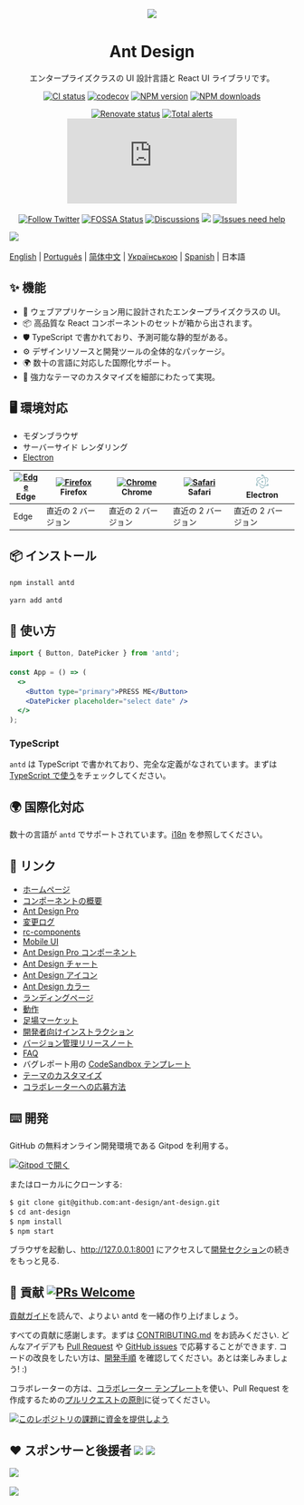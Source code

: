 <p align="center">
  <a href="https://ant.design">
    <img width="200" src="https://gw.alipayobjects.com/zos/rmsportal/KDpgvguMpGfqaHPjicRK.svg">
  </a>
</p>

<h1 align="center">Ant Design</h1>

<div align="center">

エンタープライズクラスの UI 設計言語と React UI ライブラリです。

[![CI status][github-action-image]][github-action-url] [![codecov][codecov-image]][codecov-url] [![NPM version][npm-image]][npm-url] [![NPM downloads][download-image]][download-url]

[![Renovate status][renovate-image]][renovate-dashboard-url] [![Total alerts][lgtm-image]][lgtm-url] [![][bundlesize-js-image]][unpkg-js-url]

[![Follow Twitter][twitter-image]][twitter-url] [![FOSSA Status][fossa-image]][fossa-url] [![Discussions][discussions-image]][discussions-url] [![][issues-helper-image]][issues-helper-url] [![Issues need help][help-wanted-image]][help-wanted-url]

[npm-image]: http://img.shields.io/npm/v/antd.svg?style=flat-square
[npm-url]: http://npmjs.org/package/antd
[github-action-image]: https://github.com/ant-design/ant-design/workflows/%E2%9C%85%20test/badge.svg
[github-action-url]: https://github.com/ant-design/ant-design/actions?query=workflow%3A%22%E2%9C%85+test%22
[codecov-image]: https://img.shields.io/codecov/c/github/ant-design/ant-design/master.svg?style=flat-square
[codecov-url]: https://codecov.io/gh/ant-design/ant-design/branch/master
[download-image]: https://img.shields.io/npm/dm/antd.svg?style=flat-square
[download-url]: https://npmjs.org/package/antd
[lgtm-image]: https://flat.badgen.net/lgtm/alerts/g/ant-design/ant-design
[lgtm-url]: https://lgtm.com/projects/g/ant-design/ant-design/alerts/
[fossa-image]: https://app.fossa.io/api/projects/git%2Bgithub.com%2Fant-design%2Fant-design.svg?type=shield
[fossa-url]: https://app.fossa.io/projects/git%2Bgithub.com%2Fant-design%2Fant-design?ref=badge_shield
[help-wanted-image]: https://flat.badgen.net/github/label-issues/ant-design/ant-design/help%20wanted/open
[help-wanted-url]: https://github.com/ant-design/ant-design/issues?q=is%3Aopen+is%3Aissue+label%3A%22help+wanted%22
[twitter-image]: https://img.shields.io/twitter/follow/AntDesignUI.svg?label=Ant%20Design&style=social
[twitter-url]: https://twitter.com/AntDesignUI
[discussions-image]: https://img.shields.io/badge/discussions-on%20github-blue?style=flat-square
[discussions-url]: https://github.com/ant-design/ant-design/discussions
[bundlesize-js-image]: https://img.badgesize.io/https:/unpkg.com/antd/dist/antd.min.js?label=antd.min.js&compression=gzip&style=flat-square
[unpkg-js-url]: https://unpkg.com/browse/antd/dist/antd.min.js
[issues-helper-image]: https://img.shields.io/badge/using-issues--helper-orange?style=flat-square
[issues-helper-url]: https://github.com/actions-cool/issues-helper
[renovate-image]: https://img.shields.io/badge/renovate-enabled-brightgreen.svg?style=flat-square
[renovate-dashboard-url]: https://github.com/ant-design/ant-design/issues/32498

</div>

[![](https://gw.alipayobjects.com/mdn/rms_08e378/afts/img/A*Yl83RJhUE7kAAAAAAAAAAABkARQnAQ)](https://ant.design)

[English](./README.md) | [Português](./README-pt_BR.md) | [简体中文](./README-zh_CN.md) | [Українською](./README-uk_UA.md) | [Spanish](./README-sp_MX.md) | 日本語

## ✨ 機能

- 🌈 ウェブアプリケーション用に設計されたエンタープライズクラスの UI。
- 📦 高品質な React コンポーネントのセットが箱から出されます。
- 🛡 TypeScript で書かれており、予測可能な静的型がある。
- ⚙️ デザインリソースと開発ツールの全体的なパッケージ。
- 🌍 数十の言語に対応した国際化サポート。
- 🎨 強力なテーマのカスタマイズを細部にわたって実現。

## 🖥 環境対応

- モダンブラウザ
- サーバーサイド レンダリング
- [Electron](https://www.electronjs.org/)

| [<img src="https://raw.githubusercontent.com/alrra/browser-logos/master/src/edge/edge_48x48.png" alt="Edge" width="24px" height="24px" />](http://godban.github.io/browsers-support-badges/)<br>Edge | [<img src="https://raw.githubusercontent.com/alrra/browser-logos/master/src/firefox/firefox_48x48.png" alt="Firefox" width="24px" height="24px" />](http://godban.github.io/browsers-support-badges/)<br>Firefox | [<img src="https://raw.githubusercontent.com/alrra/browser-logos/master/src/chrome/chrome_48x48.png" alt="Chrome" width="24px" height="24px" />](http://godban.github.io/browsers-support-badges/)<br>Chrome | [<img src="https://raw.githubusercontent.com/alrra/browser-logos/master/src/safari/safari_48x48.png" alt="Safari" width="24px" height="24px" />](http://godban.github.io/browsers-support-badges/)<br>Safari | [<img src="https://raw.githubusercontent.com/alrra/browser-logos/master/src/electron/electron_48x48.png" alt="Electron" width="24px" height="24px" />](http://godban.github.io/browsers-support-badges/)<br>Electron |
| --- | --- | --- | --- | --- |
| Edge | 直近の 2 バージョン | 直近の 2 バージョン | 直近の 2 バージョン | 直近の 2 バージョン |

## 📦 インストール

```bash
npm install antd
```

```bash
yarn add antd
```

## 🔨 使い方

```jsx
import { Button, DatePicker } from 'antd';

const App = () => (
  <>
    <Button type="primary">PRESS ME</Button>
    <DatePicker placeholder="select date" />
  </>
);
```

### TypeScript

`antd` は TypeScript で書かれており、完全な定義がなされています。まずは [TypeScript で使う](https://ant.design/docs/react/use-in-typescript)をチェックしてください。

## 🌍 国際化対応

数十の言語が `antd` でサポートされています。[i18n](https://ant.design/docs/react/i18n) を参照してください。

## 🔗 リンク

- [ホームページ](https://ant.design/)
- [コンポーネントの概要](https://ant.design/components/overview)
- [Ant Design Pro](http://pro.ant.design/)
- [変更ログ](CHANGELOG.en-US.md)
- [rc-components](http://react-component.github.io/)
- [Mobile UI](http://mobile.ant.design)
- [Ant Design Pro コンポーネント](https://procomponents.ant.design)
- [Ant Design チャート](https://charts.ant.design)
- [Ant Design アイコン](https://github.com/ant-design/ant-design-icons)
- [Ant Design カラー](https://github.com/ant-design/ant-design-colors)
- [ランディングページ](https://landing.ant.design)
- [動作](https://motion.ant.design)
- [足場マーケット](http://scaffold.ant.design)
- [開発者向けインストラクション](https://github.com/ant-design/ant-design/wiki/Development)
- [バージョン管理リリースノート](https://github.com/ant-design/ant-design/wiki/%E8%BD%AE%E5%80%BC%E8%A7%84%E5%88%99%E5%92%8C%E7%89%88%E6%9C%AC%E5%8F%91%E5%B8%83%E6%B5%81%E7%A8%8B)
- [FAQ](https://ant.design/docs/react/faq)
- バグレポート用の [CodeSandbox テンプレート](https://u.ant.design/codesandbox-repro)
- [テーマのカスタマイズ](https://ant.design/docs/react/customize-theme)
- [コラボレーターへの応募方法](https://github.com/ant-design/ant-design/wiki/Collaborators#how-to-apply-for-being-a-collaborator)

## ⌨️ 開発

GitHub の無料オンライン開発環境である Gitpod を利用する。

[![Gitpod で開く](https://gitpod.io/button/open-in-gitpod.svg)](https://gitpod.io/#https://github.com/ant-design/ant-design)

またはローカルにクローンする:

```bash
$ git clone git@github.com:ant-design/ant-design.git
$ cd ant-design
$ npm install
$ npm start
```

ブラウザを起動し、http://127.0.0.1:8001 にアクセスして[開発セクション](https://github.com/ant-design/ant-design/wiki/Development)の続きをもっと見る.

## 🤝 貢献 [![PRs Welcome](https://img.shields.io/badge/PRs-welcome-brightgreen.svg?style=flat-square)](http://makeapullrequest.com)

[貢献ガイド](https://ant.design/docs/react/contributing)を読んで、よりよい antd を一緒の作り上げましょう。

すべての貢献に感謝します。まずは [CONTRIBUTING.md](https://github.com/ant-design/ant-design/blob/master/.github/CONTRIBUTING.md) をお読みください. どんなアイデアも [Pull Request](https://github.com/ant-design/ant-design/pulls) や [GitHub issues](https://github.com/ant-design/ant-design/issues) で応募することができます. コードの改良をしたい方は、[開発手順](https://github.com/ant-design/ant-design/wiki/Development) を確認してください。あとは楽しみましょう! :)

コラボレーターの方は、[コラボレーター テンプレート](https://github.com/ant-design/ant-design/compare?expand=1&template=collaborator.md)を使い、Pull Request を作成するための[プルリクエストの原則](https://github.com/ant-design/ant-design/wiki/PR-principle)に従ってください。

[![このレポジトリの課題に資金を提供しよう](https://issuehunt.io/static/embed/issuehunt-button-v1.svg)](https://issuehunt.io/repos/34526884)

## ❤️ スポンサーと後援者 [![](https://opencollective.com/ant-design/tiers/sponsors/badge.svg?label=Sponsors&color=brightgreen)](https://opencollective.com/ant-design#support) [![](https://opencollective.com/ant-design/tiers/backers/badge.svg?label=Backers&color=brightgreen)](https://opencollective.com/ant-design#support)

[![](https://opencollective.com/ant-design/tiers/sponsors.svg?avatarHeight=36)](https://opencollective.com/ant-design#support)

[![](https://opencollective.com/ant-design/tiers/backers.svg?avatarHeight=36)](https://opencollective.com/ant-design#support)
